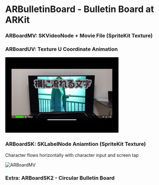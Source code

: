 # ARBulletinBoard - Bulletin Board at ARKit

### ARBoardMV: SKVideoNode + Movie File (SpriteKit Texture)

### ARBoardUV: Texture U Coordinate Animation
![ARBoardUV](mov2.gif "ARBoardUV")

### ARBoardSK: SKLabelNode Aniamtion (SpriteKit Texture)

Character flows horizontally with character input and screen tap

![ARBoardMV](mov3.gif "ARBoardMV")

  

### Extra: ARBoardSK2 - Circular Bulletin Board